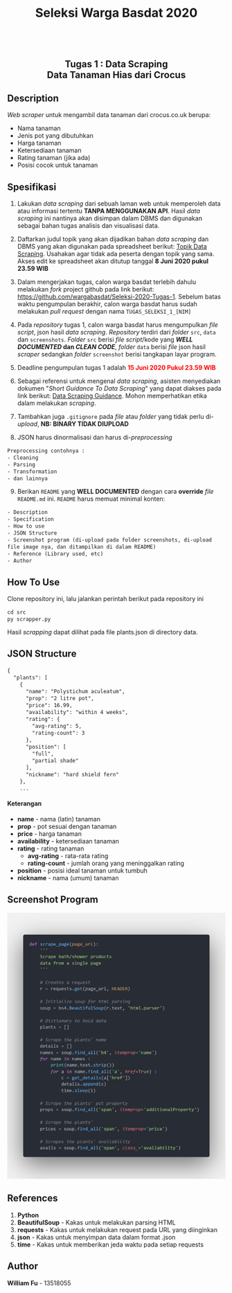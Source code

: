 <h1 align="center">
  <br>
  Seleksi Warga Basdat 2020
  <br>
  <br>
</h1>

<h2 align="center">
  <br>
  Tugas 1 : Data Scraping
  <br>
  Data Tanaman Hias dari Crocus
  <br>
</h2>

## Description

_Web scraper_ untuk mengambil data tanaman dari crocus.co.uk berupa:

- Nama tanaman
- Jenis pot yang dibutuhkan
- Harga tanaman
- Ketersediaan tanaman
- Rating tanaman (jika ada)
- Posisi cocok untuk tanaman

## Spesifikasi

1. Lakukan _data scraping_ dari sebuah laman web untuk memperoleh data atau informasi tertentu __TANPA MENGGUNAKAN API__. Hasil _data scraping_ ini nantinya akan disimpan dalam DBMS dan digunakan sebagai bahan tugas analisis dan visualisasi data.

2. Daftarkan judul topik yang akan dijadikan bahan _data scraping_ dan DBMS yang akan digunakan pada spreadsheet berikut: [Topik Data Scraping](https://docs.google.com/spreadsheets/d/1TKpyye-ZuoW0npGzylXqvQng3zYm0EzfA9RHjfeFZBk/edit?usp=sharing). Usahakan agar tidak ada peserta dengan topik yang sama. Akses edit ke spreadsheet akan ditutup tanggal __8 Juni 2020 pukul 23.59 WIB__

3. Dalam mengerjakan tugas, calon warga basdat terlebih dahulu melakukan _fork_ project github pada link berikut: https://github.com/wargabasdat/Seleksi-2020-Tugas-1. Sebelum batas waktu pengumpulan berakhir, calon warga basdat harus sudah melakukan _pull request_ dengan nama ```TUGAS_SELEKSI_1_[NIM]```

4. Pada _repository_ tugas 1, calon warga basdat harus mengumpulkan _file script_, json hasil _data scraping_. _Repository_ terdiri dari _folder_ `src`, `data` dan `screenshots`. _Folder_ `src` berisi _file script_/kode yang __*WELL DOCUMENTED* dan *CLEAN CODE*__, _folder_ `data` berisi _file_ json hasil _scraper_ sedangkan _folder_ `screenshot` berisi tangkapan layar program.

5. Deadline pengumpulan tugas 1 adalah <span style="color:red">__15 Juni 2020 Pukul 23.59 WIB__</span>

6. Sebagai referensi untuk mengenal _data scraping_, asisten menyediakan dokumen "_Short Guidance To Data Scraping_" yang dapat diakses pada link berikut: [Data Scraping Guidance](http://bit.ly/DataScrapingGuidance). Mohon memperhatikan etika dalam melakukan _scraping_.

7. Tambahkan juga `.gitignore` pada _file_ atau _folder_ yang tidak perlu di-_upload_, __NB: BINARY TIDAK DIUPLOAD__

8. JSON harus dinormalisasi dan harus di-_preprocessing_
```
Preprocessing contohnya :
- Cleaning
- Parsing
- Transformation
- dan lainnya
```

9. Berikan `README` yang __WELL DOCUMENTED__ dengan cara __override__ _file_ `README.md` ini. `README` harus memuat minimal konten:
```
- Description
- Specification
- How to use
- JSON Structure
- Screenshot program (di-upload pada folder screenshots, di-upload file image nya, dan ditampilkan di dalam README)
- Reference (Library used, etc)
- Author
```

## How To Use
Clone repository ini, lalu jalankan perintah berikut pada repository ini
```
cd src
py scrapper.py
```

Hasil _scrapping_ dapat dilihat pada file plants.json di directory data.

## JSON Structure
```
{
  "plants": [
    {
      "name": "Polystichum aculeatum",
      "prop": "2 litre pot",
      "price": 16.99,
      "availability": "within 4 weeks",
      "rating": {
        "avg-rating": 5,
        "rating-count": 3
      },
      "position": [
        "full",
        "partial shade"
      ],
      "nickname": "hard shield fern"
    },
    ...
```
#### Keterangan
- __name__ - nama (latin) tanaman
- __prop__ - pot sesuai dengan tanaman
- __price__ - harga tanaman
- __availability__ - ketersediaan tanaman
- __rating__ - rating tanaman
  - __avg-rating__ - rata-rata rating
  - __rating-count__ - jumlah orang yang meninggalkan rating
- __position__ - posisi ideal tanaman untuk tumbuh
- __nickname__ - nama (umum) tanaman


## Screenshot Program

![ss](screenshots/code.PNG)

## References
1. __Python__
2. __BeautifulSoup__ - Kakas untuk melakukan parsing HTML 
3. __requests__ - Kakas untuk melakukan request pada URL yang diinginkan
4. __json__ - Kakas untuk menyimpan data dalam format .json
5. __time__ - Kakas untuk memberikan jeda waktu pada setiap requests

## Author
__William Fu__ - 13518055